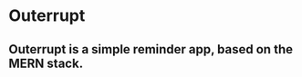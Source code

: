 # Outerrupt

## Outerrupt is a simple reminder app, based on the MERN stack.

<!-- ![full stack mern app](https://user-images.githubusercontent.com/70439799/180708374-9b347cd8-5e88-48ab-887f-4f0839217d40.png) -->
